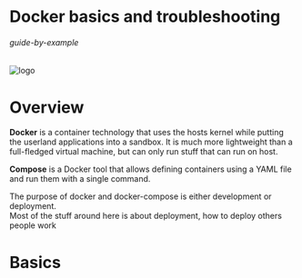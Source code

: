 # Docker basics and troubleshooting

###### guide-by-example

![logo](https://i.imgur.com/6SIoRWX.png)


# Overview

**Docker** is a container technology that uses the hosts kernel while putting the userland applications into a sandbox.
It is much more lightweight than a full-fledged virtual machine, but can only run stuff that can run on host.

**Compose** is a Docker tool that allows defining containers using a YAML file and run them with a single command.

The purpose of docker and docker-compose is either development or deployment.<br>
Most of the stuff around here is about deployment, how to deploy others people work<br>

# Basics 


